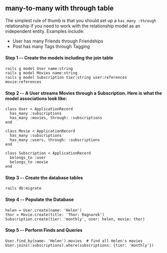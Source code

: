 ## many-to-many with through table

The simplest rule of thumb is that you should set up a `has_many :through` relationship if you need to work with the relationship model as an independent entity. Examples include:

- User has many Friends through Friendships
- Post has many Tags through Tagging

#### Step 1 -- Create the models including the join table

```
rails g model User name:string
rails g model Movies name:string
rails g model Subscription tier:string user:references movie:references
```

#### Step 2 -- A User streams Movies through a Subscription. Here is what the model associations look like:

```
class User < ApplicationRecord
  has_many :subscriptions
  has_many :movies, through: :subscriptions
end
```

```
class Movie < ApplicationRecord
  has_many :subscriptions
  has_many :users, through: :subscriptions
end
```

```
class Subscription < ApplicationRecord
  belongs_to :user
  belongs_to :movie
end
```

#### Step 3 -- Create the database tables

```
rails db:migrate
```

#### Step 4 -- Populate the Database

```
helen = User.create(name: 'Helen')
thor = Movie.create(title: 'Thor: Ragnarok')
Subscription.create(tier: 'monthly', user: helen, movie: thor)
```

#### Step 5 -- Perform Finds and Queries

```
User.find_by(name: 'Helen').movies  # find all Helen's movies
User.joins(:subscriptions).where(subscriptions: {tier: 'monthly'})
```
